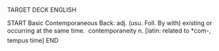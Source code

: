 TARGET DECK
ENGLISH

START
Basic
Contemporaneous
Back: adj. (usu. Foll. By with) existing or occurring at the same time.  contemporaneity n. [latin: related to *com-, tempus time]
END
